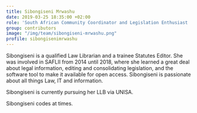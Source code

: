 ```yaml
---
title: Sibongiseni Mrwashu
date: 2019-03-25 18:35:00 +02:00
role: 'South African Community Coordinator and Legislation Enthusiast '
group: contributors
image: "/img/team/sibongiseni-mrwashu.png"
profile: sibongisenimrwashu
---
```


Sibongiseni is a qualified Law Librarian and a trainee Statutes Editor. She was involved in SAFLII from 2014 until 2018, where she learned a great deal about legal information, editing and consolidating legislation, and the software tool to make it available for open access. Sibongiseni is passionate about all things Law, IT and information. 

Sibongiseni is currently pursuing her LLB via UNISA. 

Sibongiseni codes at times. 
